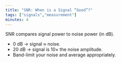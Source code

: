 ```yaml
---
title: "SNR: When is a Signal “Good”?"
tags: ["signals","measurement"]
minutes: 4
---
```


SNR compares signal power to noise power (in dB).

- 0 dB → signal ≈ noise.
- 20 dB → signal is 10× the noise amplitude.
- Band-limit your noise and average appropriately.
